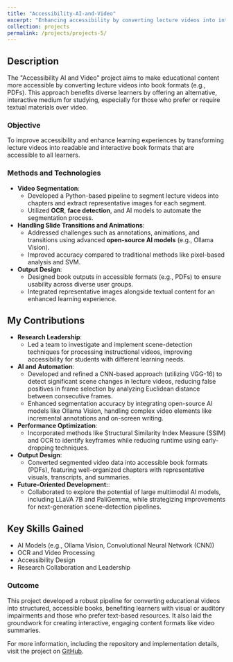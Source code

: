 ```yaml
---
title: "Accessibility-AI-and-Video"
excerpt: "Enhancing accessibility by converting lecture videos into interactive book formats using AI-driven automation."
collection: projects
permalink: /projects/projects-5/
---
```



## Description
The "Accessibility AI and Video" project aims to make educational content more accessible by converting lecture videos into book formats (e.g., PDFs). This approach benefits diverse learners by offering an alternative, interactive medium for studying, especially for those who prefer or require textual materials over video.

### Objective
To improve accessibility and enhance learning experiences by transforming lecture videos into readable and interactive book formats that are accessible to all learners.

### Methods and Technologies
- **Video Segmentation**:
  - Developed a Python-based pipeline to segment lecture videos into chapters and extract representative images for each segment.
  - Utilized **OCR**, **face detection**, and AI models to automate the segmentation process.
- **Handling Slide Transitions and Animations**:
  - Addressed challenges such as annotations, animations, and transitions using advanced **open-source AI models** (e.g., Ollama Vision).
  - Improved accuracy compared to traditional methods like pixel-based analysis and SVM.
- **Output Design**:
  - Designed book outputs in accessible formats (e.g., PDFs) to ensure usability across diverse user groups.
  - Integrated representative images alongside textual content for an enhanced learning experience.


## My Contributions
- **Research Leadership**:
  - Led a team to investigate and implement scene-detection techniques for processing instructional videos, improving accessibility for students with different learning needs.
- **AI and Automation**:
  - Developed and refined a CNN-based approach (utilizing VGG-16) to detect significant scene changes in lecture videos, reducing false positives in frame selection by analyzing Euclidean distance between consecutive frames.
  - Enhanced segmentation accuracy by integrating open-source AI models like Ollama Vision, handling complex video elements like incremental annotations and on-screen writing.
- **Performance Optimization**:
  - Incorporated methods like Structural Similarity Index Measure (SSIM) and OCR to identify keyframes while reducing runtime using early-dropping techniques.
- **Output Design**:
  - Converted segmented video data into accessible book formats (PDFs), featuring well-organized chapters with representative visuals, transcripts, and summaries.
- **Future-Oriented Development:**:
  - Collaborated to explore the potential of large multimodal AI models, including LLaVA 7B and PaliGemma, while strategizing improvements for next-generation scene-detection pipelines.

## Key Skills Gained
- AI Models (e.g., Ollama Vision, Convolutional Neural Network (CNN))
- OCR and Video Processing
- Accessibility Design
- Research Collaboration and Leadership

### Outcome
This project developed a robust pipeline for converting educational videos into structured, accessible books, benefiting learners with visual or auditory impairments and those who prefer text-based resources. It also laid the groundwork for creating interactive, engaging content formats like video summaries.

For more information, including the repository and implementation details, visit the project on [GitHub](https://github.com/sbaek21/Accessibility-AI-and-Video).